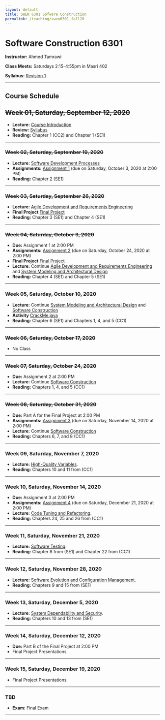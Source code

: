 ```yaml
---
layout: default
title: SWEN 6301 Sofware Construction
permalink: /teaching/swen6301_fall20
---
```


# Software Construction 6301

**Instructor:** Ahmed Tamrawi

**Class Meets:** Saturdays 2:15-4:55pm in Masri 402

**Syllabus:** [Revision 1](/teaching/swen6301-fall20/SWEN6301-syllabus-fall2020.pdf)

<!--**[Anonymous Feedback](https://docs.google.com/forms/d/e/1FAIpQLSdwe6CQ1RbXK8Yp09B73LBvPRauZdRQHwjDbOXswe8BXaZhUg/viewform?usp=sf_link)**-->


---

## Course Schedule

## ~~Week 01, Saturday, September 12, 2020~~
- **Lecture:** [Course Introduction](/teaching/swen6301-fall20/SWEN6301_Module_01.pdf)
- **Review:** [Syllabus](/teaching/swen6301-fall20/SWEN6301-syllabus-fall2020.pdf)
- **Reading:** Chapter 1 (CC2) and Chapter 1 (SE1)

---

### ~~Week 02, Saturday, September 19, 2020~~
- **Lecture:** [Software Development Processes](/teaching/swen6301-fall20/SWEN6301_Module_02.pdf)
- **Assignments:** [Assignment 1](teaching/swen6301-fall20/SWEN6301-Assignment1.pdf) (due on Saturday, October 3, 2020 at 2:00 PM)
- **Reading:** Chapter 2 (SE1)

---

### ~~Week 03, Saturday, September 26, 2020~~
- **Lecture:** [Agile Development and Requirements Engineering](/teaching/swen6301-fall20/SWEN6301_Module_03.pdf)
- **Final Project** [Final Project](teaching/swen6301-fall20/SWEN6301-Project.pdf)
- **Reading:** Chapter 3 (SE1) and Chapter 4 (SE1)

---

### ~~Week 04, Saturday, October 3, 2020~~
- **Due:** Assignment 1 at 2:00 PM
- **Assignments:** [Assignment 2](teaching/swen6301-fall20/SWEN6301-Assignment2.pdf) (due on Saturday, October 24, 2020 at 2:00 PM)
- **Final Project** [Final Project](teaching/swen6301-fall20/SWEN6301-Project.pdf)
- **Lecture:** Continue [Agile Development and Requirements Engineering](/teaching/swen6301-fall20/SWEN6301_Module_03.pdf) and [System Modeling and Architectural Design](/teaching/swen6301-fall20/SWEN6301_Module_04.pdf)
- **Reading:** Chapter 4 (SE1) and Chapter 5 (SE1)

---

### ~~Week 05, Saturday, October 10, 2020~~
- **Lecture:** Continue [System Modeling and Architectural Design](/teaching/swen6301-fall20/SWEN6301_Module_04.pdf) and [Software Construction](/teaching/swen6301-fall20/SWEN6301_Module_05.pdf)
- **Activity** [CrackMe.java](https://gist.github.com/atamrawi/be5f2c23641f00c2cba41f0b6c6e7f62)
- **Reading:** Chapter 6 (SE1) and Chapters 1, 4, and 5 (CC1)

---

### ~~Week 06, Saturday, October 17, 2020~~
- No Class

---

### ~~Week 07, Saturday, October 24, 2020~~
- **Due:** Assignment 2 at 2:00 PM
- **Lecture:** Continue [Software Construction](/teaching/swen6301-fall20/SWEN6301_Module_05.pdf)
- **Reading:** Chapters 1, 4, and 5 (CC1)

---

### ~~Week 08, Saturday, October 31, 2020~~
- **Due:** Part A for the Final Project at 2:00 PM
- **Assignments:** [Assignment 3](teaching/swen6301-fall20/SWEN6301-Assignment3.pdf) (due on Saturday, November 14, 2020 at 2:00 PM)
- **Lecture:** Continue [Software Construction](/teaching/swen6301-fall20/SWEN6301_Module_05.pdf)
- **Reading:** Chapters 6, 7, and 8 (CC1)

---

### Week 09, Saturday, November 7, 2020
- **Lecture:** [High-Quality Variables](/teaching/swen6301-fall20/SWEN6301_Module_06.pdf).
- **Reading:** Chapters 10 and 11 from (CC1)

---

### Week 10, Saturday, November 14, 2020
- **Due:** Assignment 3 at 2:00 PM
- **Assignments:** [Assignment 4](teaching/swen6301-fall20/SWEN6301-Assignment4.pdf) (due on Saturday, December 21, 2020 at 2:00 PM)
- **Lecture:** [Code Tuning and Refactoring](/teaching/swen6301-fall20/SWEN6301_Module_07.pdf).
- **Reading:** Chapters 24, 25 and 26 from (CC1)

---

### Week 11, Saturday, November 21, 2020
- **Lecture:** [Software Testing](/teaching/swen6301-fall20/SWEN6301_Module_08.pdf).
- **Reading:** Chapter 8 from (SE1) and Chapter 22 from (CC1)

---

### Week 12, Saturday, November 28, 2020
- **Lecture:** [Software Evolution and Configuration Management](/teaching/swen6301-fall20/SWEN6301_Module_09.pdf).
- **Reading:** Chapters 9 and 15 from (SE1)

---

### Week 13, Saturday, December 5, 2020
- **Lecture:** [System Dependability and Security](/teaching/swen6301-fall20/SWEN6301_Module_10.pdf).
- **Reading:** Chapters 10 and 13 from (SE1)

---

### Week 14, Saturday, December 12, 2020
- **Due:** Part B of the Final Project at 2:00 PM
- Final Project Presentations

---

### Week 15, Saturday, December 19, 2020
- Final Project Presentations

---

### TBD
- **Exam:** Final Exam

---